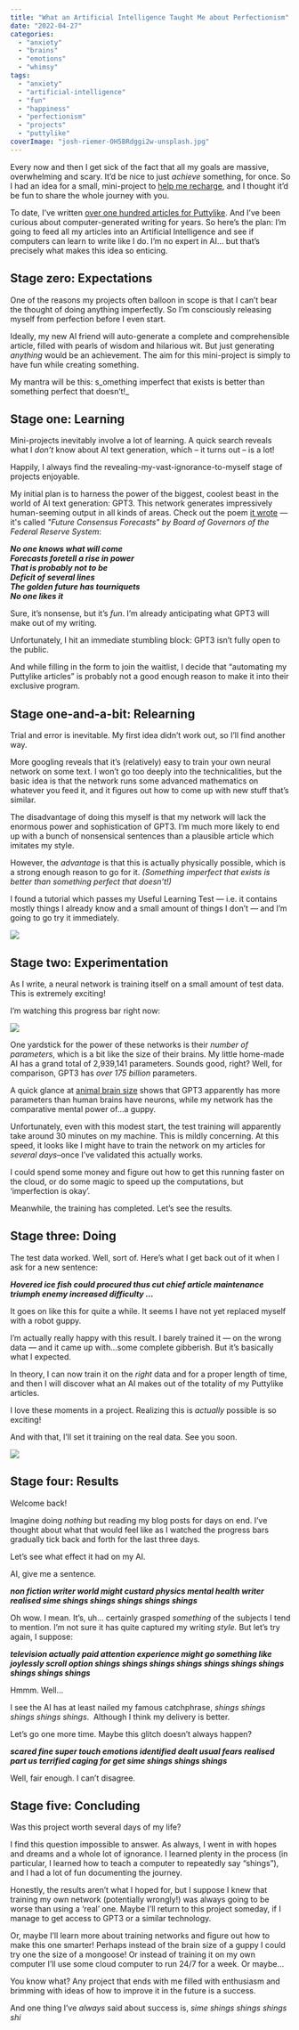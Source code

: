 ```yaml
---
title: "What an Artificial Intelligence Taught Me about Perfectionism"
date: "2022-04-27"
categories: 
  - "anxiety"
  - "brains"
  - "emotions"
  - "whimsy"
tags: 
  - "anxiety"
  - "artificial-intelligence"
  - "fun"
  - "happiness"
  - "perfectionism"
  - "projects"
  - "puttylike"
coverImage: "josh-riemer-OH5BRdggi2w-unsplash.jpg"
---
```


Every now and then I get sick of the fact that all my goals are massive, overwhelming and scary. It’d be nice to just _achieve_ something, for once. So I had an idea for a small, mini-project to [help me recharge](https://puttylike.com/6-experiments-to-help-you-recharge-when-youre-feeling-drained-and-weird/), and I thought it’d be fun to share the whole journey with you.

To date, I’ve written [over one hundred articles for Puttylike](https://puttylike.com/author/neilhughes4/). And I’ve been curious about computer-generated writing for years. So here’s the plan: I’m going to feed all my articles into an Artificial Intelligence and see if computers can learn to write like I do. I’m no expert in AI… but that’s precisely what makes this idea so enticing.

<!--more-->

## Stage zero: Expectations

One of the reasons my projects often balloon in scope is that I can’t bear the thought of doing anything imperfectly. So I’m consciously releasing myself from perfection before I even start. 

Ideally, my new AI friend will auto-generate a complete and comprehensible article, filled with pearls of wisdom and hilarious wit. But just generating _anything_ would be an achievement. The aim for this mini-project is simply to have fun while creating something.

My mantra will be this: s_omething imperfect that exists is better than something perfect that doesn’t!_

## Stage one: Learning

Mini-projects inevitably involve a lot of learning. A quick search reveals what I _don’t_ know about AI text generation, which – it turns out – is a lot! 

Happily, I always find the revealing-my-vast-ignorance-to-myself stage of projects enjoyable.

My initial plan is to harness the power of the biggest, coolest beast in the world of AI text generation: GPT3. This network generates impressively human-seeming output in all kinds of areas. Check out the poem [it wrote](http://gwern.net/GPT-3) — it's called _"Future Consensus Forecasts" by Board of Governors of the Federal Reserve System_:

_**No one knows what will come  
Forecasts foretell a rise in power  
That is probably not to be  
Deficit of several lines  
The golden future has tourniquets  
No one likes it**_

Sure, it’s nonsense, but it’s _fun_. I’m already anticipating what GPT3 will make out of my writing. 

Unfortunately, I hit an immediate stumbling block: GPT3 isn’t fully open to the public. 

And while filling in the form to join the waitlist, I decide that “automating my Puttylike articles” is probably not a good enough reason to make it into their exclusive program.

## Stage one-and-a-bit: Relearning

Trial and error is inevitable. My first idea didn’t work out, so I’ll find another way.

More googling reveals that it’s (relatively) easy to train your own neural network on some text. I won’t go too deeply into the technicalities, but the basic idea is that the network runs some advanced mathematics on whatever you feed it, and it figures out how to come up with new stuff that’s similar.

The disadvantage of doing this myself is that my network will lack the enormous power and sophistication of GPT3. I’m much more likely to end up with a bunch of nonsensical sentences than a plausible article which imitates my style.

However, the _advantage_ is that this is actually physically possible, which is a strong enough reason to go for it. _(Something imperfect that exists is better than something perfect that doesn’t!)_

I found a tutorial which passes my Useful Learning Test — i.e. it contains mostly things I already know and a small amount of things I don’t — and I’m going to go try it immediately.

![](images/three-hours-later.png)

## Stage two: Experimentation

As I write, a neural network is training itself on a small amount of test data. This is extremely exciting!

I’m watching this progress bar right now:

![](images/progress-bar.png)

One yardstick for the power of these networks is their _number of parameters_, which is a bit like the size of their brains. My little home-made AI has a grand total of 2,939,141 parameters. Sounds good, right? Well, for comparison, GPT3 has _over 175 billion_ parameters.

A quick glance at [animal brain size](https://en.wikipedia.org/wiki/List_of_animals_by_number_of_neurons) shows that GPT3 apparently has more parameters than human brains have neurons, while my network has the comparative mental power of...a guppy. 

Unfortunately, even with this modest start, the test training will apparently take around 30 minutes on my machine. This is mildly concerning. At this speed, it looks like I might have to train the network on my articles for _several days_–once I’ve validated this actually works. 

I could spend some money and figure out how to get this running faster on the cloud, or do some magic to speed up the computations, but ‘imperfection is okay’.

Meanwhile, the training has completed. Let’s see the results.

## Stage three: Doing

The test data worked. Well, sort of. Here’s what I get back out of it when I ask for a new sentence:

_**Hovered ice fish could procured thus cut chief article maintenance triumph enemy increased difficulty …**_

It goes on like this for quite a while. It seems I have not yet replaced myself with a robot guppy.

I’m actually really happy with this result. I barely trained it — on the wrong data — and it came up with…some complete gibberish. But it’s basically what I expected. 

In theory, I can now train it on the _right_ data and for a proper length of time, and then I will discover what an AI makes out of the totality of my Puttylike articles.

I love these moments in a project. Realizing this is _actually_ possible is so exciting!

And with that, I’ll set it training on the real data. See you soon.

![](images/three-days-later.png)

## Stage four: Results

Welcome back!

Imagine doing _nothing_ but reading my blog posts for days on end. I’ve thought about what that would feel like as I watched the progress bars gradually tick back and forth for the last three days.

Let’s see what effect it had on my AI. 

AI, give me a sentence.

**_non fiction writer world might custard physics mental health writer realised sime shings shings shings shings shings_**

Oh wow. I mean. It’s, uh… certainly grasped _something_ of the subjects I tend to mention. I’m not sure it has quite captured my writing _style._ But let’s try again, I suppose:

**_television actually paid attention experience might go something like joylessly scroll option shings shings shings shings shings shings shings shings shings shings_**

Hmmm. Well...

I see the AI has at least nailed my famous catchphrase, _shings shings shings shings shings_.  Although I think my delivery is better.

Let’s go one more time. Maybe this glitch doesn’t always happen?

**_scared fine super touch emotions identified dealt usual fears realised part us terrified caging for get sime shings shings shings_**

Well, fair enough. I can’t disagree.

## Stage five: Concluding

Was this project worth several days of my life?

I find this question impossible to answer. As always, I went in with hopes and dreams and a whole lot of ignorance. I learned plenty in the process (in particular, I learned how to teach a computer to repeatedly say “shings”), and I had a lot of fun documenting the journey.

Honestly, the results aren’t what I hoped for, but I suppose I knew that training my own network (potentially wrongly!) was always going to be worse than using a ‘real’ one. Maybe I’ll return to this project someday, if I manage to get access to GPT3 or a similar technology.

Or, maybe I’ll learn more about training networks and figure out how to make this one smarter! Perhaps instead of the brain size of a guppy I could try one the size of a mongoose! Or instead of training it on my own computer I’ll use some cloud computer to run 24/7 for a week. Or maybe…

You know what? Any project that ends with me filled with enthusiasm and brimming with ideas of how to improve it in the future is a success.

And one thing I’ve _always_ said about success is, _sime shings shings shings shi_

